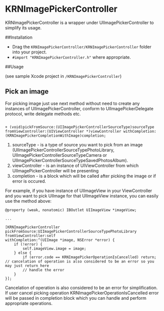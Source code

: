 KRNImagePickerController
========================

KRNImagePickerController is a wrapper under UIImagePickerController to simplify its usage.


##Installation
- Drag the `KRNImagePickerController/KRNImagePickerController` folder into your project.
- `#import "KRNImagePickerController.h"` where appropriate.

##Usage

(see sample Xcode project in `/KRNImagePickerController`)

## Pick an image

For picking image just use next method without need to create any instances of UIImagePickerController, conform to UIImagePickerDelegate protocol, write delegate methods etc.

```objc

+ (void)pickFromSource:(UIImagePickerControllerSourceType)sourceType fromViewController:(UIViewController *)viewController withCompletion:(KRNImagePickerCompletionWithImage)completion;
```

1. sourceType - is a type of source you want to pick from an image (UIImagePickerControllerSourceTypePhotoLibrary,
UIImagePickerControllerSourceTypeCamera or UIImagePickerControllerSourceTypeSavedPhotosAlbum).
2. viewController -  is an instance of UIViewController from which UIImagePickerController will be presenting
3. completion - is a block which will be called after picking the image or if error is occured.

For example, if you have instance of UIImageView in your ViewController and you want to pick UIImage for that UIImageView instance, you can easily use the method above:

```objc
@property (weak, nonatomic) IBOutlet UIImageView *imageView;

...

[KRNImagePickerController pickFromSource:UIImagePickerControllerSourceTypePhotoLibrary 
fromViewController:self 
withCompletion:^(UIImage *image, NSError *error) {
    if (!error) {
        self.imageView.image = image;
    } else {
        if (error.code == KRNImagePickerOperationIsCancelled) return; // cancelation of operation is also considered to be an error so you may just return here 
        // handle the error
    }
}];
```
Cancelation of operation is also considered to be an error for simplification. If user cancel picking operation KRNImagePickerOperationIsCancelled error will be passed in completion block which you can handle and perform appropriate operations.
